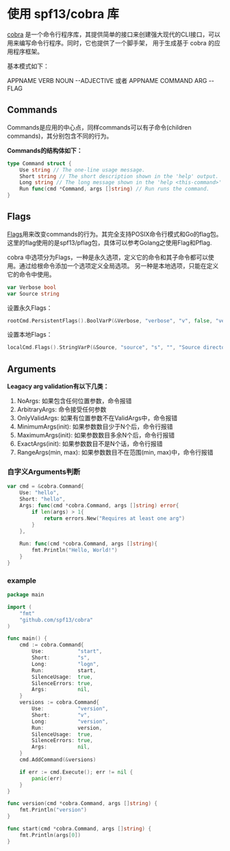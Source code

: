 #  使用 spf13/cobra 库

[cobra](https://github.com/spf13/cobra) 是一个命令行程序库，其提供简单的接口来创建强大现代的CLI接口，可以用来编写命令行程序。同时，它也提供了一个脚手架， 用于生成基于 cobra 的应用程序框架。

基本模式如下：

APPNAME VERB NOUN --ADJECTIVE 或者 APPNAME COMMAND ARG --FLAG

## Commands

Commands是应用的中心点，同样commands可以有子命令(children commands)，其分别包含不同的行为。

**Commands的结构体如下：**
```go
type Command struct {
    Use string // The one-line usage message.
    Short string // The short description shown in the 'help' output.
    Long string // The long message shown in the 'help <this-command>' output.
    Run func(cmd *Command, args []string) // Run runs the command.
}
```


## Flags

[Flags](https://github.com/spf13/pflag)用来改变commands的行为。其完全支持POSIX命令行模式和Go的flag包。这里的flag使用的是spf13/pflag包，具体可以参考Golang之使用Flag和Pflag.

cobra 中选项分为Flags，一种是永久选项，定义它的命令和其子命令都可以使用。通过给根命令添加一个选项定义全局选项。 另一种是本地选项，只能在定义它的命令中使用。

```go
var Verbose bool
var Source string
```

设置永久Flags：
```go
rootCmd.PersistentFlags().BoolVarP(&Verbose, "verbose", "v", false, "verbose output")
```

设置本地Flags：
```go
localCmd.Flags().StringVarP(&Source, "source", "s", "", "Source directory to read from")
```

## Arguments
**Leagacy arg validation有以下几类：**

 1. NoArgs: 如果包含任何位置参数，命令报错
 2. ArbitraryArgs: 命令接受任何参数
 3. OnlyValidArgs: 如果有位置参数不在ValidArgs中，命令报错
 4. MinimumArgs(init): 如果参数数目少于N个后，命令行报错
 5. MaximumArgs(init): 如果参数数目多余N个后，命令行报错
 6. ExactArgs(init): 如果参数数目不是N个话，命令行报错
 7. RangeArgs(min, max): 如果参数数目不在范围(min, max)中，命令行报错


### 自字义Arguments判断

```go
var cmd = &cobra.Command{
    Use: "hello",
    Short: "hello",
    Args: func(cmd *cobra.Command, args []string) error{
        if len(args) > 1{
            return errors.New("Requires at least one arg")
        }
    },
    
    Run: func(cmd *cobra.Command, args []string){
        fmt.Println("Hello, World!")
    }
}
``` 

### example

```go
package main

import (
	"fmt"
	"github.com/spf13/cobra"
)

func main() {
	cmd := cobra.Command{
		Use:           "start",
		Short:         "s",
		Long:          "logn",
		Run:           start,
		SilenceUsage:  true,
		SilenceErrors: true,
		Args:          nil,
	}
	versions := cobra.Command{
		Use:           "version",
		Short:         "v",
		Long:          "version",
		Run:           version,
		SilenceUsage:  true,
		SilenceErrors: true,
		Args:          nil,
	}
	cmd.AddCommand(&versions)

	if err := cmd.Execute(); err != nil {
		panic(err)
	}
}

func version(cmd *cobra.Command, args []string) {
	fmt.Println("version")
}

func start(cmd *cobra.Command, args []string) {
	fmt.Println(args[0])
}

```